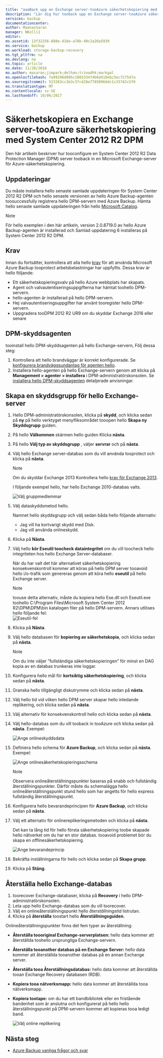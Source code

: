 ```yaml
---
title: "aaaBack upp en Exchange server-tooAzure säkerhetskopiering med System Center 2012 R2 DPM | Microsoft Docs"
description: "Lär dig hur tooback upp en Exchange server-tooAzure säkerhetskopia med System Center 2012 R2 DPM"
services: backup
documentationcenter: 
author: MaanasSaran
manager: NKolli1
editor: 
ms.assetid: 13f32256-888e-416e-a78b-40c2a26a5939
ms.service: backup
ms.workload: storage-backup-recovery
ms.tgt_pltfrm: na
ms.devlang: na
ms.topic: article
ms.date: 11/28/2016
ms.author: masaran;jimpark;delhan;trinadhk;markgal
ms.openlocfilehash: fa99296d095c180333474b6d419ebc5ec727547a
ms.sourcegitcommit: 523283cc1b3c37c428e77850964dc1c33742c5f0
ms.translationtype: MT
ms.contentlocale: sv-SE
ms.lasthandoff: 10/06/2017
---
```

# <a name="back-up-an-exchange-server-tooazure-backup-with-system-center-2012-r2-dpm"></a>Säkerhetskopiera en Exchange server-tooAzure säkerhetskopiering med System Center 2012 R2 DPM
Den här artikeln beskriver hur tooconfigure en System Center 2012 R2 Data Protection Manager (DPM) server tooback in en Microsoft Exchange-server för Azure-säkerhetskopiering.  

## <a name="updates"></a>Uppdateringar
Du måste installera hello senaste samlade uppdateringen för System Center 2012 R2 DPM och hello senaste versionen av hello Azure Backup-agenten toosuccessfully registrera hello DPM-servern med Azure Backup. Hämta hello senaste samlade uppdateringen från hello [Microsoft Catalog](http://catalog.update.microsoft.com/v7/site/Search.aspx?q=System%20Center%202012%20R2%20Data%20protection%20manager).

> [!NOTE]
> För hello exemplen i den här artikeln, version 2.0.8719.0 av hello Azure Backup-agenten är installerad och Samlad uppdatering 6 installeras på System Center 2012 R2 DPM.
>
>

## <a name="prerequisites"></a>Krav
Innan du fortsätter, kontrollera att alla hello [krav](backup-azure-dpm-introduction.md#prerequisites) för att använda Microsoft Azure Backup tooprotect arbetsbelastningar har uppfyllts. Dessa krav är hello följande:

* Ett säkerhetskopieringsvalv på hello Azure webbplats har skapats.
* Agent och valvautentiseringsuppgifterna har hämtat toohello DPM-servern.
* hello-agenten är installerad på hello DPM-servern.
* Hej valvautentiseringsuppgifter har använt tooregister hello DPM-servern.
* Uppgradera tooDPM 2012 R2 UR9 om du skyddar Exchange 2016 eller senare

## <a name="dpm-protection-agent"></a>DPM-skyddsagenten
tooinstall hello DPM-skyddsagenten på hello Exchange-servern, Följ dessa steg:

1. Kontrollera att hello brandväggar är korrekt konfigurerade. Se [konfigurera brandväggsundantag för agenten hello](https://technet.microsoft.com/library/Hh758204.aspx).
2. Installera hello-agenten på hello Exchange-servern genom att klicka på **Management > agenter > installera** i DPM-administratörskonsolen. Se [installera hello DPM-skyddsagenten](https://technet.microsoft.com/library/hh758186.aspx?f=255&MSPPError=-2147217396) detaljerade anvisningar.

## <a name="create-a-protection-group-for-hello-exchange-server"></a>Skapa en skyddsgrupp för hello Exchange-server
1. Hello DPM-administratörskonsolen, klicka på **skydd**, och klicka sedan på **ny** på hello verktyget menyfliksområdet tooopen hello **Skapa ny Skyddsgrupp** guiden.
2. På hello **Välkommen** skärmen hello guiden Klicka **nästa**.
3. På hello **Välj typ av skyddsgrupp** , väljer **servrar** och på **nästa**.
4. Välj hello Exchange server-databas som du vill använda tooprotect och klicka på **nästa**.

   > [!NOTE]
   > Om du skyddar Exchange 2013 Kontrollera hello [krav för Exchange 2013](https://technet.microsoft.com/library/dn751029.aspx).
   >
   >

    I följande exempel hello, har hello Exchange 2010-databas valts.

    ![Välj gruppmedlemmar](./media/backup-azure-backup-exchange-server/select-group-members.png)
5. Välj dataskyddsmetod hello.

    Namnet hello skyddsgrupp och välj sedan båda hello följande alternativ:

   * Jag vill ha kortvarigt skydd med Disk.
   * Jag vill använda onlineskydd.
6. Klicka på **Nästa**.
7. Välj hello **kör Eseutil toocheck dataintegritet** om du vill toocheck hello integriteten hos hello Exchange Server-databaser.

    När du har valt det här alternativet säkerhetskopiering konsekvenskontroll kommer att köras på hello DPM server tooavoid hello i/o-trafik som genereras genom att köra hello **eseutil** på hello Exchange server.

   > [!NOTE]
   > toouse detta alternativ, måste du kopiera hello Ese.dll och Eseutil.exe toohello C:\Program Files\Microsoft System Center 2012 R2\DPM\DPM\bin katalogen filer på hello DPM-servern. Annars utlöses hello följande fel:  
   > ![Eseutil-fel](./media/backup-azure-backup-exchange-server/eseutil-error.png)
   >
   >
8. Klicka på **Nästa**.
9. Välj hello databasen för **kopiering av säkerhetskopia**, och klicka sedan på **nästa**.

   > [!NOTE]
   > Om du inte väljer ”fullständiga säkerhetskopieringen” för minst en DAG kopia av en databas trunkeras inte loggar.
   >
   >
10. Konfigurera hello mål för **kortsiktig säkerhetskopiering**, och klicka sedan på **nästa**.
11. Granska hello tillgängligt diskutrymme och klicka sedan på **nästa**.
12. Välj hello tid vid vilken hello DPM server skapar hello inledande replikering, och klicka sedan på **nästa**.
13. Välj alternativ för konsekvenskontroll hello och klicka sedan på **nästa**.
14. Välj hello-databas som du vill tooback in tooAzure och klicka sedan på **nästa**. Exempel:

    ![Ange onlineskyddsdata](./media/backup-azure-backup-exchange-server/specify-online-protection-data.png)
15. Definiera hello schema för **Azure Backup**, och klicka sedan på **nästa**. Exempel:

    ![Ange onlinesäkerhetskopieringsschema](./media/backup-azure-backup-exchange-server/specify-online-backup-schedule.png)

    > [!NOTE]
    > Observera onlineåterställningspunkter baseras på snabb och fullständig återställningspunkter. Därför måste du schemalägga hello onlineåterställningspunkt stund hello som har angetts för hello express fullständig återställningspunkt.
    >
    >
16. Konfigurera hello bevarandeprincipen för **Azure Backup**, och klicka sedan på **nästa**.
17. Välj ett alternativ för onlinereplikeringsmetoden och klicka på **nästa**.

    Det kan ta lång tid för hello första säkerhetskopiering toobe skapade hello nätverket om du har en stor databas. tooavoid problemet bör du skapa en offlinesäkerhetskopiering.  

    ![Ange bevarandeprincip](./media/backup-azure-backup-exchange-server/specify-online-retention-policy.png)
18. Bekräfta inställningarna för hello och klicka sedan på **Skapa grupp**.
19. Klicka på **Stäng**.

## <a name="recover-hello-exchange-database"></a>Återställa hello Exchange-databas
1. toorecover Exchange-databaser, klicka på **Recovery** i hello DPM-administratörskonsolen.
2. Leta upp hello Exchange-databas som du vill toorecover.
3. Välj en onlineåterställningspunkt hello *återställningstid* listrutan.
4. Klicka på **återställa** toostart hello **Återställningsguiden**.

Onlineåterställningspunkter finns det fem typer av återställning:

* **Återställa toooriginal Exchange-serverplatsen:** hello data kommer att återställda toohello ursprungliga Exchange-servern.
* **Återställa tooanother databas på en Exchange Server:** hello data kommer att återställda tooanother databas på en annan Exchange server.
* **Återställa tooa Återställningsdatabas:** hello data kommer att återställda tooan Exchange Recovery databasen (RDB).
* **Kopiera tooa nätverksmapp:** hello data kommer att återställda tooa nätverksmapp.
* **Kopiera tootape:** om du har ett bandbibliotek eller en fristående bandenhet som är anslutna och konfigurerat på hello hello återställningspunkt på DPM-servern kommer att kopieras tooa ledigt band.

    ![Välj online replikering](./media/backup-azure-backup-exchange-server/choose-online-replication.png)

## <a name="next-steps"></a>Nästa steg
* [Azure Backup vanliga frågor och svar](backup-azure-backup-faq.md)
